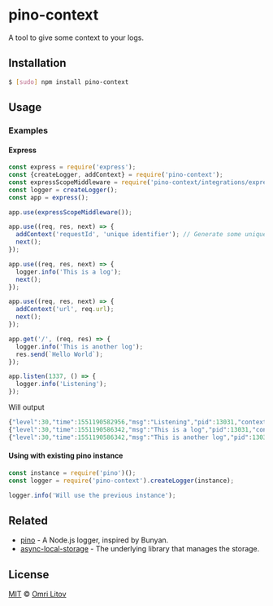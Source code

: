 # pino-context
A tool to give some context to your logs.

## Installation
```bash
$ [sudo] npm install pino-context
```

## Usage

### Examples
#### Express
``` js
const express = require('express');
const {createLogger, addContext} = require('pino-context');
const expressScopeMiddleware = require('pino-context/integrations/express');
const logger = createLogger();
const app = express();

app.use(expressScopeMiddleware());

app.use((req, res, next) => {
  addContext('requestId', 'unique identifier'); // Generate some unique identifier
  next();
});

app.use((req, res, next) => {
  logger.info('This is a log');
  next();
});

app.use((req, res, next) => {
  addContext('url', req.url);
  next();
});

app.get('/', (req, res) => {
  logger.info('This is another log');
  res.send(`Hello World`);
});

app.listen(1337, () => {
  logger.info('Listening');
});
```

Will output
``` js
{"level":30,"time":1551190582956,"msg":"Listening","pid":13031,"context":{},"v":1}
{"level":30,"time":1551190586342,"msg":"This is a log","pid":13031,"context":{"requestId":"unique identifier"},"v":1}
{"level":30,"time":1551190586342,"msg":"This is another log","pid":13031,"context":{"requestId":"unique identifier","url":"/"},"v":1}
```

#### Using with existing pino instance

``` js
const instance = require('pino')();
const logger = require('pino-context').createLogger(instance);

logger.info('Will use the previous instance');
```

## Related

- [pino](https://github.com/pinojs/pino) - A Node.js logger, inspired by Bunyan.
- [async-local-storage](https://github.com/vicanso/async-local-storage) - The underlying library that manages the storage.

## License

[MIT](LICENSE) © [Omri Litov](https://github.com/omrilitov)
